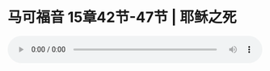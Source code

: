 # 马可福音 15章42节-47节 | 耶稣之死

<audio style="width: 100%;" preload="false" controls controlslist="nodownload"><source src="https://file.simai.life/audio/mp3/2019/191020_002.mp3" type="audio/mpeg">Your browser does not support the audio element.</audio>